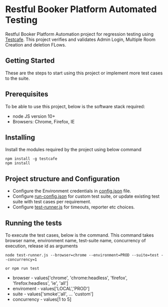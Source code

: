 # Restful Booker Platform Automated Testing

Restful Booker Platform Automation project for regression testing using [Testcafe](https://devexpress.github.io/testcafe/documentation/getting-started/).
This project verifies and validates Admin Login, Multiple Room Creation and deletion FLows.

## Getting Started

These are the steps to start using this project or implement more test cases to the suite.

## Prerequisites

To be able to use this project, below is the software stack required:
- node JS version 10+
- Browsers: Chrome, Firefox, IE

## Installing
Install the modules required by the project using below command
```
npm install -g testcafe
npm install
```
## Project structure and Configuration
- Configure the Environment credentials in [config.json](config.json) file.
- Configure [run-config.json](run-config.json) for custom test suite, or update existing test suite with test cases per requirement.
- Configure [test-runner.js](test-runner.js) for timeouts, reporter etc choices.

## Running the tests

To execute the test cases, below is the command. This command takes browser name, environment name, test-suite name, concurrency of execution, release id as arguments
```
node test-runner.js --browser=chrome --environment=PROD --suite=test --concurrency=1 

or npm run test
```
- browser - values['chrome', 'chrome:headless', 'firefox', 'firefox:headless', 'ie', 'all']
- enviroment - values['LOCAL','PROD']
- suite - values['smoke','all', ... 'custom']
- concurrency - values[1 to 5]

